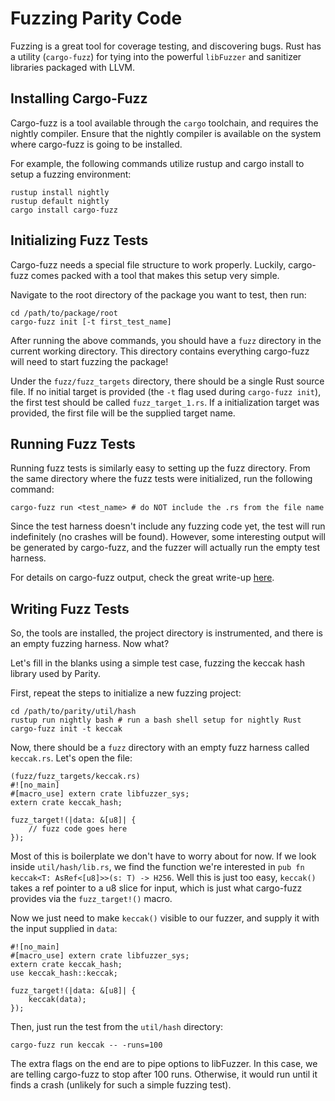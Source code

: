 # Fuzzing Parity Code

Fuzzing is a great tool for coverage testing, and discovering bugs. Rust has a utility (`cargo-fuzz`) for tying into the powerful `libFuzzer` and sanitizer libraries packaged with LLVM.

## Installing Cargo-Fuzz

Cargo-fuzz is a tool available through the `cargo` toolchain, and requires the nightly compiler. Ensure that the nightly compiler is available on the system where cargo-fuzz is going to be installed. 

For example, the following commands utilize rustup and cargo install to setup a fuzzing environment:

```
rustup install nightly
rustup default nightly
cargo install cargo-fuzz
```

## Initializing Fuzz Tests

Cargo-fuzz needs a special file structure to work properly. Luckily, cargo-fuzz comes packed with a tool that makes this setup very simple.

Navigate to the root directory of the package you want to test, then run:

```
cd /path/to/package/root
cargo-fuzz init [-t first_test_name]
```

After running the above commands, you should have a `fuzz` directory in the current working directory. This directory contains everything cargo-fuzz will need to start fuzzing the package!

Under the `fuzz/fuzz_targets` directory, there should be a single Rust source file. If no initial target is provided (the `-t` flag used during `cargo-fuzz init`), the first test should be called `fuzz_target_1.rs`. If a initialization target was provided, the first file will be the supplied target name.

## Running Fuzz Tests

Running fuzz tests is similarly easy to setting up the fuzz directory. From the same directory where the fuzz tests were initialized, run the following command:

```
cargo-fuzz run <test_name> # do NOT include the .rs from the file name
```

Since the test harness doesn't include any fuzzing code yet, the test will run indefinitely (no crashes will be found). However, some interesting output will be generated by cargo-fuzz, and the fuzzer will actually run the empty test harness. 

For details on cargo-fuzz output, check the great write-up [here](https://llvm.org/docs/LibFuzzer.html#output).

## Writing Fuzz Tests

So, the tools are installed, the project directory is instrumented, and there is an empty fuzzing harness. Now what?

Let's fill in the blanks using a simple test case, fuzzing the keccak hash library used by Parity.

First, repeat the steps to initialize a new fuzzing project:

```
cd /path/to/parity/util/hash
rustup run nightly bash # run a bash shell setup for nightly Rust
cargo-fuzz init -t keccak
```

Now, there should be a `fuzz` directory with an empty fuzz harness called `keccak.rs`. Let's open the file:

```
(fuzz/fuzz_targets/keccak.rs)
#![no_main]
#[macro_use] extern crate libfuzzer_sys;
extern crate keccak_hash;

fuzz_target!(|data: &[u8]| {
    // fuzz code goes here
});
```

Most of this is boilerplate we don't have to worry about for now. If we look inside `util/hash/lib.rs`, we find the function we're interested in `pub fn keccak<T: AsRef<[u8]>>(s: T) -> H256`. Well this is just too easy, `keccak()` takes a ref pointer to a u8 slice for input, which is just what cargo-fuzz provides via the `fuzz_target!()` macro.

Now we just need to make `keccak()` visible to our fuzzer, and supply it with the input supplied in `data`:

```
#![no_main]
#[macro_use] extern crate libfuzzer_sys;
extern crate keccak_hash;
use keccak_hash::keccak;

fuzz_target!(|data: &[u8]| {
    keccak(data);
});
```

Then, just run the test from the `util/hash` directory:

```
cargo-fuzz run keccak -- -runs=100
```

The extra flags on the end are to pipe options to libFuzzer. In this case, we are telling cargo-fuzz to stop after 100 runs. Otherwise, it would run until it finds a crash (unlikely for such a simple fuzzing test).